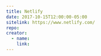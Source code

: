 ```yaml
---
title: Netlify
date: 2017-10-15T12:00:00-05:00
sitelink: https://www.netlify.com/
repo:
creator:
  - name:
    link:
---
```

